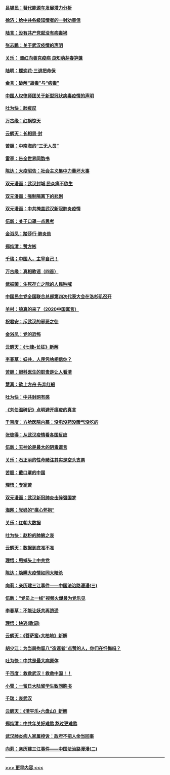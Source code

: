 #### [吕锡民：替代能源车发展潜力分析](../pages/nsc993/n11870656.md?t=02151522) 
#### [徐济：给中共各级知情者的一封劝善信](../pages/nsc993/n11868561.md?t=02151522) 
#### [陆言：没有共产党就没有病毒祸](../pages/nsc993/n11868232.md?t=02151522) 
#### [张志鹏：关于武汉疫情的声明](../pages/nsc993/n11867182.md?t=02151522) 
#### [关乐： 漂红向善克疫病 良知萌芽春笋蓬](../pages/nsc993/n11865710.md?t=02151522) 
#### [陆明：蝶恋花‧三退把命保](../pages/nsc993/n11865673.md?t=02151522) 
#### [金言：破解“蛊毒”与“病毒”](../pages/nsc993/n11864103.md?t=02151522) 
#### [中国人权律师团关于新型冠状病毒疫情的声明](../pages/nsc993/n11864249.md?t=02151522) 
#### [吐为快：肺疫叹](../pages/nsc993/n11864027.md?t=02151522) 
#### [万古缘：红祸惊天](../pages/nsc993/n11864079.md?t=02151522) 
#### [云鹤天：长相思‧封](../pages/nsc993/n11864006.md?t=02151522) 
#### [苦胆：中南海的“三无人员”](../pages/nsc993/n11862997.md?t=02151522) 
#### [雷亭：告全世界同胞书](../pages/nsc993/n11862572.md?t=02151522) 
#### [陈达：大疫昭告：社会主义集中力量坏大事](../pages/nsc993/n11859419.md?t=02151522) 
#### [双元漫画：武汉封城 民众痛不欲生](../pages/nsc993/n11859287.md?t=02151522) 
#### [双元漫画：强制隔离下的悲剧](../pages/nsc993/n11859244.md?t=02151522) 
#### [双元漫画：中共掩盖武汉新冠肺炎疫情](../pages/nsc993/n11858249.md?t=02151522) 
#### [伍新：关于口罩一点思考](../pages/nsc993/n11859195.md?t=02151522) 
#### [金浴凤：踏莎行‧肺炎劫](../pages/nsc993/n11858227.md?t=02151522) 
#### [郑纯清：赞方彬](../pages/nsc993/n11856803.md?t=02151522) 
#### [千瑞；中国人，主宰自己！](../pages/nsc993/n11856793.md?t=02151522) 
#### [万古缘：真相歌谣（四首）](../pages/nsc993/n11856263.md?t=02151522) 
#### [武振荣：生死存亡之际的人民呐喊](../pages/nsc993/n11856256.md?t=02151522) 
#### [中国民主党全国联合总部第四次代表大会在洛杉矶召开](../pages/nsc993/n11856344.md?t=02151522) 
#### [羊村：狼真的来了（2020中国寓言）](../pages/nsc993/n11856229.md?t=02151522) 
#### [祝君安：斥武汉的邪恶之徒](../pages/nsc993/n11855861.md?t=02151522) 
#### [金浴凤：党的恐怖](../pages/nsc993/n11855849.md?t=02151522) 
#### [云鹤天：《七律▪长征》新解](../pages/nsc993/n11855479.md?t=02151522) 
#### [李春草：妖共，人民凭啥相信你？](../pages/nsc993/n11855196.md?t=02151522) 
#### [苦胆：眼科医生的职责是让人看清](../pages/nsc993/n11853840.md?t=02151522) 
#### [慧真：欲上方舟 先弃红船](../pages/nsc993/n11853483.md?t=02151522) 
#### [吐为快：中共封网有感](../pages/nsc993/n11852575.md?t=02151522) 
#### [《刘伯温碑记》点明避开瘟疫的真言](../pages/nsc993/n11852128.md?t=02151522) 
#### [千百度：方舱医院内幕：没电没药没暖气没吃的](../pages/nsc993/n11850211.md?t=02151522) 
#### [张彼得：从武汉疫情看各国反应](../pages/nsc993/n11850102.md?t=02151522) 
#### [伍新：无神论是最大的阴毒谎言](../pages/nsc993/n11846129.md?t=02151522) 
#### [关乐：石正丽的性命赌注其实是空头支票](../pages/nsc993/n11846109.md?t=02151522) 
#### [苦胆：戴口罩的中国](../pages/nsc993/n11845576.md?t=02151522) 
#### [理悟：专家苦](../pages/nsc993/n11845564.md?t=02151522) 
#### [双元漫画：武汉新冠肺炎击碎强国梦](../pages/nsc993/n11843320.md?t=02151522) 
#### [海网：党妈的“瘟心怀抱”](../pages/nsc993/n11840740.md?t=02151522) 
#### [关乐：红朝大数据](../pages/nsc993/n11840675.md?t=02151522) 
#### [吐为快：赵粉的肺腑之哀](../pages/nsc993/n11840618.md?t=02151522) 
#### [云鹤天：数据到底准不准](../pages/nsc993/n11840325.md?t=02151522) 
#### [理悟：甩掉头上中共党](../pages/nsc993/n11838826.md?t=02151522) 
#### [陈达：隐瞒大疫情如同大暗杀](../pages/nsc993/n11838771.md?t=02151522) 
#### [向莉：亲历建三江事件——中国法治路漫漫(三)](../pages/nsc993/n11831825.md?t=02151522) 
#### [伍新：“党员上一线”视频火爆最为党乐见](../pages/nsc993/n11838200.md?t=02151522) 
#### [李春草：不能让妖共再逍遥](../pages/nsc993/n11838102.md?t=02151522) 
#### [理悟：快逃(歌词)](../pages/nsc993/n11838083.md?t=02151522) 
#### [云鹤天：《菩萨蛮▪大柏地》新解](../pages/nsc993/n11838059.md?t=02151522) 
#### [胡少江：为当局拘留八“造谣者”点赞的人，你们在忏悔吗？](../pages/nsc993/n11836801.md?t=02151522) 
#### [吐为快：中共是最大病原体](../pages/nsc993/n11836748.md?t=02151522) 
#### [千百度：救救武汉！救救中国！！](../pages/nsc993/n11836145.md?t=02151522) 
#### [小雪：一留日大陆留学生致同胞书](../pages/nsc993/n11834624.md?t=02151522) 
#### [千瑞：哀武汉](../pages/nsc993/n11833647.md?t=02151522) 
#### [云鹤天：《清平乐▪六盘山》新解](../pages/nsc993/n11833611.md?t=02151522) 
#### [郑纯清：中共年关好难熬 熬过更难熬](../pages/nsc993/n11833489.md?t=02151522) 
#### [武汉肺炎病人家属控诉：政府不把人命当回事](../pages/nsc993/n11833205.md?t=02151522) 
#### [向莉：亲历建三江事件——中国法治路漫漫(二)](../pages/nsc993/n11829102.md?t=02151522) 

----
#### [ >>> 更早内容 <<< ](../indexes/nsc993-earlier.md)
